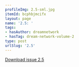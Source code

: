 ```yaml
---
profileImg: 2.5-sml.jpg
itemId: bcphbjmcifx
layout: page
name: '2.5: '
tags:
- hasAuthor: dreamnetwork
- hasTag: dream-network-volume-2
type: post
urlSlug: '2.5'
---
```

<a href="../files/pdfs/Volume_2/2.5-Dream-Network-Bulletin-Vol.2-No.5.pdf" download="">Download issue 2.5</a>